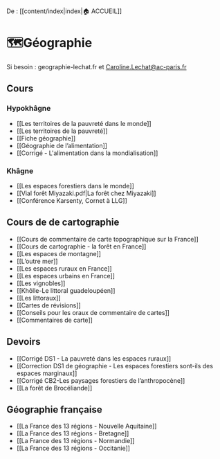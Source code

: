 De : [[content/index|index|🏠 ACCUEIL]]
# 🗺️Géographie


Si besoin : geographie-lechat.fr et Caroline.Lechat@ac-paris.fr
## Cours 

### Hypokhâgne 

- [[Les territoires de la pauvreté dans le monde]]
- [[Les territoires de la pauvreté]]
- [[Fiche géographie]] 
- [[Géographie de l’alimentation]] 
- [[Corrigé - L'alimentation dans la mondialisation]] 
### Khâgne

- [[Les espaces forestiers dans le monde]] 
-  [[Vial forêt Miyazaki.pdf|La forêt chez Miyazaki]] 
- [[Conférence Karsenty, Cornet à LLG]] 

## Cours de de cartographie

- [[Cours de commentaire de carte topographique sur la France]] 
- [[Cours de cartographie - la forêt en France]] 
- [[Les espaces de montagne]] 
- [[L’outre mer]] 
- [[Les espaces ruraux en France]] 
- [[Les espaces urbains en France]] 
- [[Les vignobles]] 
- [[Khôlle-Le littoral guadeloupéen]] 
- [[Les littoraux]] 
- [[Cartes de révisions]] 
- [[Conseils pour les oraux de commentaire de cartes]] 
- [[Commentaires de carte]] 
## Devoirs 

- [[Corrigé DS1 - La pauvreté dans les espaces ruraux]] 
- [[Correction DS1 de géographie - Les espaces forestiers sont-ils des espaces marginaux]] 
- [[Corrigé CB2-Les paysages forestiers de l’anthropocène]]
- [[La forêt de Brocéliande]] 

## Géographie française 

- [[La France des 13 régions - Nouvelle Aquitaine]]
-  [[La France des 13 régions - Bretagne]]
- [[La France des 13 régions - Normandie]]
- [[La France des 13 régions - Occitanie]] 



